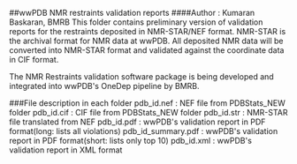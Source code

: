 ##wwPDB NMR restraints validation reports
####Author : Kumaran Baskaran, BMRB
This folder contains preliminary version of validation reports for the restraints deposited in NMR-STAR/NEF format. 
NMR-STAR is the archival format for NMR data at wwPDB. All deposited NMR data will be converted into NMR-STAR 
format and validated against the coordinate data in CIF format. 

The NMR Restraints validation software package is being developed and integrated into wwPDB's OneDep pipeline by BMRB.

###File description in each folder
pdb_id.nef : NEF file from PDBStats_NEW folder
pdb_id.cif : CIF file from PDBStats_NEW folder
pdb_id.str : NMR-STAR file translated from NEF
pdb_id.pdf : wwPDB's validation report in PDF format(long: lists all violations)
pdb_id_summary.pdf : wwPDB's validation report in PDF format(short: lists only top 10)
pdb_id.xml : wwPDB's validation report in XML format

